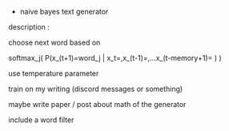 - naive bayes text generator

description : 

choose next word based on

softmax_j( P(x_(t+1)=word_j | x_t=,x_(t-1)=,...x_(t-memory+1)= ) )

use temperature parameter

train on my writing (discord messages or something)

maybe write paper / post about math of the generator

include a word filter